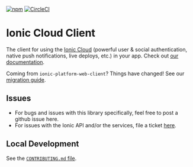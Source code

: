 [![npm](https://img.shields.io/npm/v/@ionic/cloud.svg)](https://www.npmjs.com/package/@ionic/cloud)
[![CircleCI](https://circleci.com/gh/driftyco/ionic-cloud.svg?style=shield)](https://circleci.com/gh/driftyco/ionic-cloud)

# Ionic Cloud Client

The client for using the [Ionic Cloud](http://ionic.io/) (powerful user &
social authentication, native push notifications, live deploys, etc.) in your
app. Check out [our documentation](http://docs.ionic.io).

Coming from `ionic-platform-web-client`? Things have changed! See our
[migration guide](http://docs.ionic.io/migration.html).

## Issues

* For bugs and issues with this library specifically, feel free to post a github issue here.
* For issues with the Ionic API and/or the services, file a ticket [here](https://ionic.zendesk.com/hc/en-us/requests/new).

## Local Development

See the [`CONTRIBUTING.md`
file](https://github.com/driftyco/ionic-cloud/blob/master/CONTRIBUTING.md).
